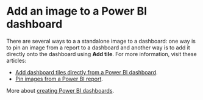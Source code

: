 ﻿<properties
   pageTitle="Add an image to a Power BI dashboard"
   description="Documentation on how to add an image to a Power BI dashboard."
   services="powerbi"
   documentationCenter=""
   authors="mihart"
   manager="mblythe"
   backup=""
   editor=""
   tags=""
   featuredVideoId="_3q6VEBhGew"
   qualityFocus="monitoring"
   qualityDate=""/>

<tags
   ms.service="powerbi"
   ms.devlang="NA"
   ms.topic="article"
   ms.tgt_pltfrm="NA"
   ms.workload="powerbi"
   ms.date="08/10/2016"
   ms.author="mihart"/>

# Add an image to a Power BI dashboard

There are several ways to a a standalone image to a dashboard: one way is to pin an image from a report to a dashboard and another way is to add it directly onto the dashboard using **Add tile**.  For more information, visit these articles:

-   [Add dashboard tiles directly from a Power BI dashboard](powerbi-service-add-a-widget-to-a-dashboard.md).
-   [Pin images from a Power BI report](powerbi-service-pin-a-tile-to-a-dashboard-from-a-report.md).

More about [creating Power BI dashboards](powerbi-service-create-a-dashboard.md).
